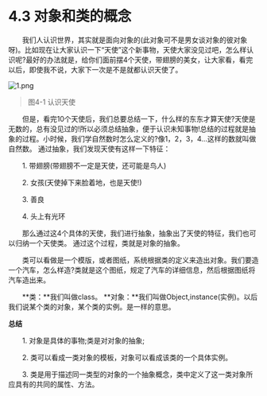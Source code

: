 # 4.3 对象和类的概念

　　我们人认识世界，其实就是面向对象的(此对象可不是男女谈对象的彼对象呀)。比如现在让大家认识一下“天使”这个新事物，天使大家没见过吧，怎么样认识呢?最好的办法就是，给你们面前摆4个天使，带翅膀的美女，让大家看，看完以后，即使我不说，大家下一次是不是就都认识天使了。

![1.png](https://www.sxt.cn/360shop/Public/admin/UEditor/20170516/1494924270913105.png)

> 图4-1 认识天使

　　但是，看完10个天使后，我们总要总结一下，什么样的东东才算天使?天使是无数的，总有没见过的!所以必须总结抽象，便于认识未知事物!总结的过程就是抽象的过程。小时候，我们学自然数时怎么定义的?像1，2，3，4…这样的数就叫做自然数。 通过抽象，我们发现天使有这样一下特征：

　　1. 带翅膀(带翅膀不一定是天使，还可能是鸟人)

　　2. 女孩(天使掉下来脸着地，也是天使!)

　　3. 善良

　　4. 头上有光环

　　那么通过这4个具体的天使，我们进行抽象，抽象出了天使的特征，我们也可以归纳一个天使类。 通过这个过程，类就是对象的抽象。

　　类可以看做是一个模版，或者图纸，系统根据类的定义来造出对象。我们要造一个汽车，怎么样造?类就是这个图纸，规定了汽车的详细信息，然后根据图纸将汽车造出来。

　　**类：**我们叫做class。 **对象：**我们叫做Object,instance(实例)。以后我们说某个类的对象，某个类的实例。是一样的意思。

**总结**

　　1. 对象是具体的事物;类是对对象的抽象;

　　2. 类可以看成一类对象的模板，对象可以看成该类的一个具体实例。

　　3. 类是用于描述同一类型的对象的一个抽象概念，类中定义了这一类对象所应具有的共同的属性、方法。